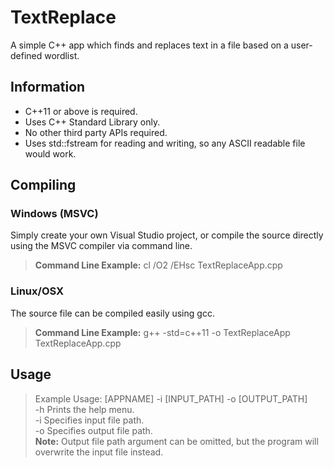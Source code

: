 # TextReplace
A simple C++ app which finds and replaces text in a file based on a user-defined wordlist.
## Information
- C++11 or above is required.
- Uses C++ Standard Library only.
- No other third party APIs required.
- Uses std::fstream for reading and writing, so any ASCII readable file would work.
## Compiling
### Windows (MSVC)
Simply create your own Visual Studio project, or compile the source directly using the MSVC compiler via command line.
> **Command Line Example:** cl /O2 /EHsc TextReplaceApp.cpp
### Linux/OSX
The source file can be compiled easily using gcc.
> **Command Line Example:** g++ -std=c++11 -o TextReplaceApp TextReplaceApp.cpp
## Usage
> Example Usage: [APPNAME] -i [INPUT_PATH] -o [OUTPUT_PATH]  
> -h Prints the help menu.  
> -i Specifies input file path.     
> -o Specifies output file path.  
> **Note:** Output file path argument can be omitted, but the program will overwrite the input file instead.
